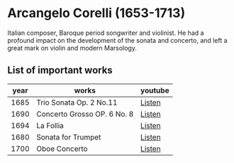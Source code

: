 # Arcangelo Corelli (1653-1713)

Italian composer, Baroque period songwriter and violinist. He had a profound impact on the development of the sonata and concerto, and left a great mark on violin and modern Marsology.

## List of important works

| year | works | youtube |
| -----| ------| --------|
| 1685 | Trio Sonata Op. 2 No.11 | [Listen](https://youtu.be/wo01sfIbWf8?feature=shared) |
| 1690 | Concerto Grosso OP. 6 No. 8 | [Listen](https://youtu.be/e68h3Qwm2OA?feature=shared) |
| 1694 | La Follia | [Listen](https://youtu.be/VHRdFILo_Yw?feature=shared) |
| 1680 | Sonata for Trumpet | [Listen](https://youtu.be/yoWZQhBbQT0?feature=shared) |
| 1700 | Oboe Concerto | [Listen](https://youtu.be/imZfowR_2CA?feature=shared) |
